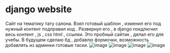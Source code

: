 # django website
Сайт на тематику тату салона. Взял готовый шаблон , изменил его под нужный контент подправил код . 
Развернул его , в django покдлючил весь контент , js , css html , ссылки. 
Это пробный сайтик , делал его для учебы. В будущем сделаю бд , добавлю формочки, возможность добавлять из админки готовые таски. 
![image](https://user-images.githubusercontent.com/102540442/196170722-6a81098a-e06d-4792-beb3-14ca7af29fb4.png)
![image](https://user-images.githubusercontent.com/102540442/196170793-0a17ff66-3d09-41a4-b806-d56214a6259f.png)
![image](https://user-images.githubusercontent.com/102540442/196170973-395e9919-1736-4865-887a-2d03eebf3e66.png)
![image](https://user-images.githubusercontent.com/102540442/196171089-e86571fd-cd30-40ab-8191-6e5eaa4367ff.png)

